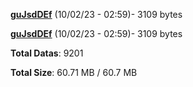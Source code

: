 [**guJsdDEf**](/data/guJsdDEf.txt) (10/02/23 - 02:59)- 3109 bytes

[**guJsdDEf**](/data/guJsdDEf.txt) (10/02/23 - 02:59)- 3109 bytes

**Total Datas**: 9201

**Total Size**: 60.71 MB / 60.7 MB